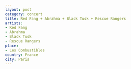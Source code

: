 ```yaml
---
layout: post
category: concert
title: Red Fang + Abrahma + Black Tusk + Rescue Rangers
artists: 
- Red Fang
- Abrahma
- Black Tusk
- Rescue Rangers
place: 
- Les Combustibles
country: France
city: Paris
---
```


